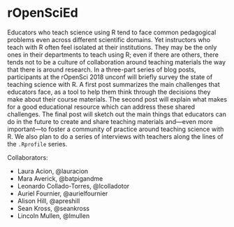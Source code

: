 # rOpenSciEd

Educators who teach science using R tend to face common pedagogical problems even across different scientific domains. Yet instructors who teach with R often feel isolated at their institutions. They may be the only ones in their departments to teach using R; even if there are others, there tends not to be a culture of collaboration around teaching materials the way that there is around research. In a three-part series of blog posts, participants at the rOpenSci 2018 unconf will briefly survey the state of teaching science with R. A first post summarizes the main challenges that educators face, as a tool to help them think through the decisions they make about their course materials. The second post will explain what makes for a good educational resource which can address these shared challenges. The final post will sketch out the main things that educators can do in the future to create and share teaching materials and—even more important—to foster a community of practice around teaching science with R. We also plan to do a series of interviews with teachers along the lines of the `.Rprofile` series.

Collaborators:

- Laura Acion, @lauracion
- Mara Averick, @batpigandme
- Leonardo Collado-Torres, @lcolladotor
- Auriel Fournier, @aurielfournier
- Alison Hill, @apreshill
- Sean Kross, @seankross
- Lincoln Mullen, @lmullen
